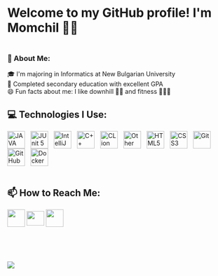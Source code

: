 # Welcome to my GitHub profile! I'm Momchil 👋🏻


### <br>🚀 About Me:<br>

🎓 I'm majoring in Informatics at New Bulgarian University<br>🥇 Completed secondary education with excellent GPA<br>😄 Fun facts about me: I like downhill 🚵🏻 and fitness 🏋🏻‍♀️<br>

## 💻 Technologies I Use:

<img align="left" width="40" height="40" src="https://img.icons8.com/?size=100&id=Pd2x9GWu9ovX&format=png&color=000000" alt="JAVA" style="padding-right:10px"/>
<img align="left" width="40" height="40" src="https://avatars.githubusercontent.com/u/874086?s=280&v=4" alt="JUnit 5" style="padding-right:10px;"/>
<img align="left" width="40" height="40" src="https://img.icons8.com/?size=100&id=61466&format=png&color=000000" alt="IntelliJ IDEA" style="padding-right:10px;"/>
<img align="left" width="40" height="40" src="https://img.icons8.com/?size=100&id=40669&format=png&color=000000" alt="C++" style="padding-right:10px;"/>
<img align="left" width="40" height="40" src="https://static-00.iconduck.com/assets.00/clion-icon-512x512-tvyolucv.png" alt="CLion" style="padding-right:10px;"/>
<img align="left" width="40" height="40" src="https://img.icons8.com/?size=100&id=PXTY4q2Sq2lG&format=png&color=000000" alt="Other Tool" style="padding-right:10px;"/>
<img align="left" width="40" height="40" src="https://img.icons8.com/?size=100&id=20909&format=png&color=000000" alt="HTML5" style="padding-right:10px;"/>
<img align="left" width="40" height="40" src="https://img.icons8.com/?size=100&id=21278&format=png&color=000000" alt="CSS3" style="padding-right:10px;"/>
<img align="left" width="40" height="40" src="https://img.icons8.com/?size=100&id=20906&format=png&color=000000" alt="Git" style="padding-right:10px;"/>
<img align="left" width="40" height="40" src="https://img.icons8.com/?size=100&id=16318&format=png&color=FFFFFF" alt="GitHub" style="padding-right:10px;"/>
<img align="left" width="40" height="40" src="https://img.icons8.com/?size=100&id=cdYUlRaag9G9&format=png&color=000000" alt="Docker" style="padding-right:10px;"/>



<br clear="left"/>

<br>

## 📫 How to Reach Me:

<p align="left">
    <a href="https://www.linkedin.com/in/momchil-tsanov-5b91a62aa/" target="blank"><img align="center"
      src="https://img.icons8.com/?size=100&id=vWcULbkKy3DN&format=png&color=000000"
      height="40" width="40" /></a>
    <a href="https://www.facebook.com/profile.php?id=100009972669108&locale=bg_BG" target="blank"><img align="center"
      src="https://raw.githubusercontent.com/rahuldkjain/github-profile-readme-generator/master/src/images/icons/Social/facebook.svg"
      height="33" width="40" /></a>
    <a href="mailto:momchilworkspace@gmail.com" target="blank"><img align="center" src="https://img.icons8.com/?size=100&id=qyRpAggnV0zH&format=png&color=000000"
      height="40-" width="40" /></a>
</p>
<br>
<br>
<br>

![](https://github-readme-stats.vercel.app/api/top-langs/?username=momchiltsanovv&theme=github_dark&hide_border=false&include_all_commits=false&count_private=false&layout=compact)

